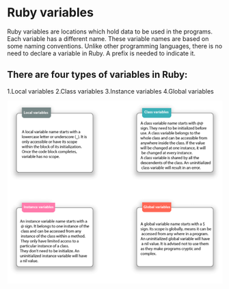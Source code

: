 # Ruby variables
Ruby variables are locations which hold data to be used in the programs. Each variable has a different name. These variable names are based on some naming conventions. Unlike other programming languages, there is no need to declare a variable in Ruby. A prefix is needed to indicate it.

## There are four types of variables in Ruby:

  1.Local variables
  2.Class variables
  3.Instance variables
  4.Global variables

<p align="center">
  <img src="ruby-variables.png" alt="Image" >
</p>
